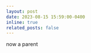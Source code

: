 ```yaml
---
layout: post
date: 2023-08-15 15:59:00-0400
inline: true
related_posts: false
---
```


now a parent

